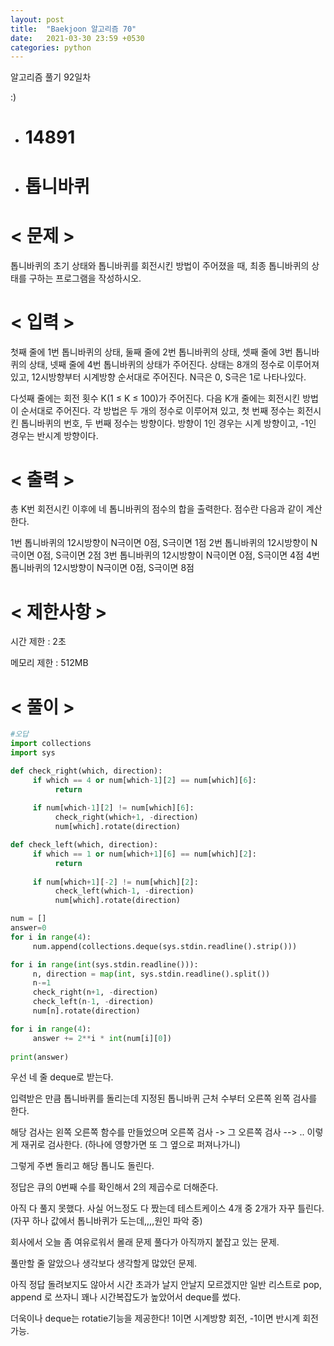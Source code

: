 ```yaml
---
layout: post
title:  "Baekjoon 알고리즘 70"
date:   2021-03-30 23:59 +0530
categories: python
---
```


알고리즘 풀기 92일차

:)

- # 14891
- # 톱니바퀴

# < 문제 >

톱니바퀴의 초기 상태와 톱니바퀴를 회전시킨 방법이 주어졌을 때, 최종 톱니바퀴의 상태를 구하는 프로그램을 작성하시오.

# < 입력 >

첫째 줄에 1번 톱니바퀴의 상태, 둘째 줄에 2번 톱니바퀴의 상태, 셋째 줄에 3번 톱니바퀴의 상태, 넷째 줄에 4번 톱니바퀴의 상태가 주어진다. 상태는 8개의 정수로 이루어져 있고, 12시방향부터 시계방향 순서대로 주어진다. N극은 0, S극은 1로 나타나있다.

다섯째 줄에는 회전 횟수 K(1 ≤ K ≤ 100)가 주어진다. 다음 K개 줄에는 회전시킨 방법이 순서대로 주어진다. 각 방법은 두 개의 정수로 이루어져 있고, 첫 번째 정수는 회전시킨 톱니바퀴의 번호, 두 번째 정수는 방향이다. 방향이 1인 경우는 시계 방향이고, -1인 경우는 반시계 방향이다.

# < 출력 >

총 K번 회전시킨 이후에 네 톱니바퀴의 점수의 합을 출력한다. 점수란 다음과 같이 계산한다.

1번 톱니바퀴의 12시방향이 N극이면 0점, S극이면 1점
2번 톱니바퀴의 12시방향이 N극이면 0점, S극이면 2점
3번 톱니바퀴의 12시방향이 N극이면 0점, S극이면 4점
4번 톱니바퀴의 12시방향이 N극이면 0점, S극이면 8점

# < 제한사항 >

시간 제한 : 2초

메모리 제한 : 512MB

# < 풀이 >

```python
#오답
import collections
import sys

def check_right(which, direction):
     if which == 4 or num[which-1][2] == num[which][6]:
          return 
     
     if num[which-1][2] != num[which][6]:
          check_right(which+1, -direction)
          num[which].rotate(direction)

def check_left(which, direction):
     if which == 1 or num[which+1][6] == num[which][2]:
          return 
     
     if num[which+1][-2] != num[which][2]:
          check_left(which-1, -direction)
          num[which].rotate(direction)

num = []
answer=0
for i in range(4):
     num.append(collections.deque(sys.stdin.readline().strip()))

for i in range(int(sys.stdin.readline())):
     n, direction = map(int, sys.stdin.readline().split())
     n-=1
     check_right(n+1, -direction)
     check_left(n-1, -direction)
     num[n].rotate(direction)

for i in range(4):
     answer += 2**i * int(num[i][0])
     
print(answer)

```

우선 네 줄 deque로 받는다. 

입력받은 만큼 톱니바퀴를 돌리는데 지정된 톱니바퀴 근처 수부터 오른쪽 왼쪽 검사를 한다.

해당 검사는 왼쪽 오른쪽 함수를 만들었으며 오른쪽 검사 -> 그 오른쪽 검사 --> .. 이렇게 재귀로 검사한다. (하나에 영향가면 또 그 옆으로 퍼져나가니)

그렇게 주변 돌리고 해당 톱니도 돌린다.

정답은 큐의 0번째 수를 확인해서 2의 제곱수로 더해준다.




아직 다 풀지 못했다. 사실 어느정도 다 짰는데 테스트케이스 4개 중 2개가 자꾸 틀린다. (자꾸 하나 값에서 톱니바퀴가 도는데,,,,원인 파악 중)

회사에서 오늘 좀 여유로워서 몰래 문제 풀다가 아직까지 붙잡고 있는 문제.

풀만할 줄 알았으나 생각보다 생각할게 많았던 문제. 

아직 정답 돌려보지도 않아서 시간 초과가 날지 안날지 모르겠지만 일반 리스트로 pop, append 로 쓰자니 꽤나 시간복잡도가 높았어서 deque를 썼다. 

더욱이나 deque는 rotatie기능을 제공한다! 1이면 시계방향 회전, -1이면 반시계 회전 가능.



